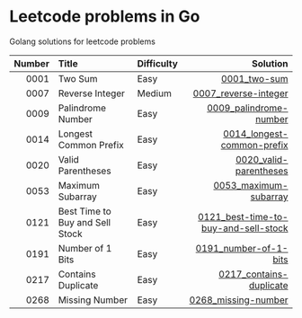 # Leetcode problems in Go
Golang solutions for leetcode problems 

|Number|Title|Difficulty|Solution|
|-----:|:----|:---------|-------:|
|0001|Two Sum|Easy|[0001_two-sum](0001_two-sum)|
|0007|Reverse Integer|Medium|[0007_reverse-integer](0007_reverse-integer)|
|0009|Palindrome Number|Easy|[0009_palindrome-number](0009_palindrome-number)|
|0014|Longest Common Prefix|Easy|[0014_longest-common-prefix](0014_longest-common-prefix)|
|0020|Valid Parentheses|Easy|[0020_valid-parentheses](0020_valid-parentheses)|
|0053|Maximum Subarray|Easy|[0053_maximum-subarray](0053_maximum-subarray)|
|0121|Best Time to Buy and Sell Stock|Easy|[0121_best-time-to-buy-and-sell-stock](0121_best-time-to-buy-and-sell-stock)|
|0191|Number of 1 Bits|Easy|[0191_number-of-1-bits](0191_number-of-1-bits)|
|0217|Contains Duplicate|Easy|[0217_contains-duplicate](0217_contains-duplicate)|
|0268|Missing Number|Easy|[0268_missing-number](0268_missing-number)|